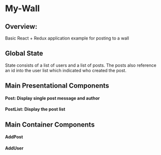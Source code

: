 # My-Wall
## Overview:
Basic React + Redux application example for posting to a wall

## Global State

State consists of a list of users and a list of posts. The posts also reference an id into the user list which indicated who created the post.

## Main Presentational Components

#### Post: Display single post message and author
#### PostList: Display the post list

## Main Container Components

#### AddPost
#### AddUser
